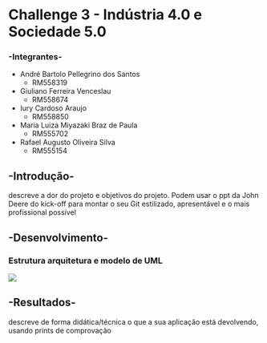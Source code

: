 # Challenge 3 - Indústria 4.0 e Sociedade 5.0 

### -Integrantes-
- André Bartolo Pellegrino dos Santos
  - RM558319
- Giuliano Ferreira Venceslau
  - RM558674
- Iury Cardoso Araujo
  - RM558850
- Maria Luiza Miyazaki Braz de Paula
  - RM555702
- Rafael Augusto Oliveira Silva
  - RM555154

## -Introdução-
descreve a dor do projeto e objetivos do projeto. Podem usar o ppt da John Deere do kick-off para montar o seu Git estilizado, apresentável e o mais profissional possível
## -Desenvolvimento-
### Estrutura arquitetura e modelo de UML
![](https://ibb.co/z6780Mn)
## -Resultados-
descreve de forma didática/técnica o que a sua aplicação está devolvendo, usando prints de comprovação
